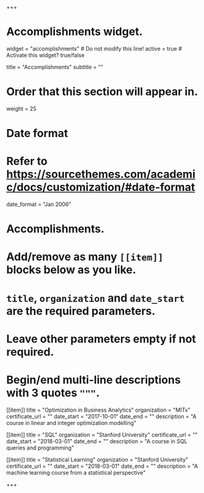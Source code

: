 +++
# Accomplishments widget.
widget = "accomplishments"  # Do not modify this line!
active = true  # Activate this widget? true/false

title = "Accomplish&shy;ments"
subtitle = ""

# Order that this section will appear in.
weight = 25

# Date format
#   Refer to https://sourcethemes.com/academic/docs/customization/#date-format
date_format = "Jan 2006"

# Accomplishments.
#   Add/remove as many `[[item]]` blocks below as you like.
#   `title`, `organization` and `date_start` are the required parameters.
#   Leave other parameters empty if not required.
#   Begin/end multi-line descriptions with 3 quotes `"""`.

[[item]]
  title = "Optimization in Business Analytics"
  organization = "MITx"
  certificate_url = ""
  date_start = "2017-10-01"
  date_end = ""
  description = "A course in linear and integer optimization modelling" 

[[item]]
  title = "SQL"
  organization = "Stanford University"
  certificate_url = ""
  date_start = "2018-03-01"
  date_end = ""
  description = "A course in SQL queries and programming"
  
[[item]]
  title = "Statistical Learning"
  organization = "Stanford University"
  certificate_url = ""
  date_start = "2018-03-01"
  date_end = ""
  description = "A machine learning course from a statistical perspective"

+++
